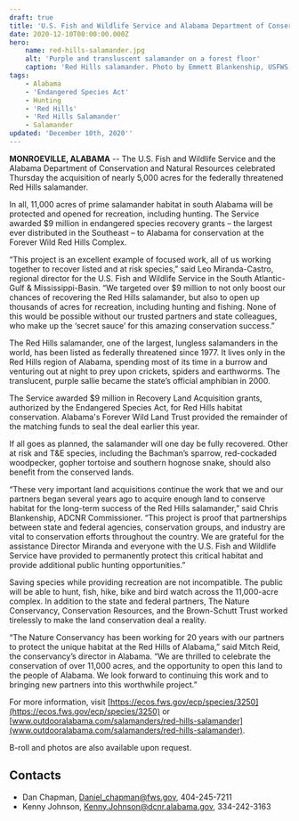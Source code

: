 ```yaml
---
draft: true
title: 'U.S. Fish and Wildlife Service and Alabama Department of Conservation and Natural Resources conserve salamander habitat'
date: 2020-12-10T00:00:00.000Z
hero:
    name: red-hills-salamander.jpg
    alt: 'Purple and transluscent salamander on a forest floor'
    caption: 'Red Hills salamander. Photo by Emmett Blankenship, USFWS'
tags:
    - Alabama
    - 'Endangered Species Act'
    - Hunting
    - 'Red Hills'
    - 'Red Hills Salamander'
    - Salamander 
updated: 'December 10th, 2020''
---
```


**MONROEVILLE, ALABAMA** -- The U.S. Fish and Wildlife Service and the Alabama Department of Conservation and Natural Resources celebrated Thursday the acquisition of nearly 5,000 acres for the federally threatened Red Hills salamander. 

In all, 11,000 acres of prime salamander habitat in south Alabama will be protected and opened for recreation, including hunting. The Service awarded $9 million in endangered species recovery grants – the largest ever distributed in the Southeast – to Alabama for conservation at the Forever Wild Red Hills Complex. 

“This project is an excellent example of focused work, all of us working together to recover listed and at risk species,” said Leo Miranda-Castro, regional director for the U.S. Fish and Wildlife Service in the South Atlantic-Gulf & Mississippi-Basin. “We targeted over $9 million to not only boost our chances of recovering the Red Hills salamander, but also to open up thousands of acres for recreation, including hunting and fishing. None of this would be possible without our trusted partners and state colleagues, who make up the ‘secret sauce’ for this amazing conservation success.” 

The Red Hills salamander, one of the largest, lungless salamanders in the world, has been listed as federally threatened since 1977. It lives only in the Red Hills region of Alabama, spending most of its time in a burrow and venturing out at night to prey upon crickets, spiders and earthworms. The translucent, purple sallie became the state’s official amphibian in 2000.

The Service awarded $9 million in Recovery Land Acquisition grants, authorized by the Endangered Species Act, for Red Hills habitat conservation. Alabama's Forever Wild Land Trust provided the remainder of the matching funds to seal the deal earlier this year. 

If all goes as planned, the salamander will one day be fully recovered. Other at risk and T&E species, including the Bachman’s sparrow, red-cockaded woodpecker, gopher tortoise and southern hognose snake, should also benefit from the conserved lands.

“These very important land acquisitions continue the work that we and our partners began several years ago to acquire enough land to conserve habitat for the long-term success of the Red Hills salamander,” said Chris Blankenship, ADCNR Commissioner. “This project is proof that partnerships between state and federal agencies, conservation groups, and industry are vital to conservation efforts throughout the country. We are grateful for the assistance Director Miranda and everyone with the U.S. Fish and Wildlife Service have provided to permanently protect this critical habitat and provide additional public hunting opportunities.”

Saving species while providing recreation are not incompatible. The public will be able to hunt, fish, hike, bike and bird watch across the 11,000-acre complex. In addition to the state and federal partners, The Nature Conservancy, Conservation Resources, and the Brown-Schutt Trust worked tirelessly to make the land conservation deal a reality.

“The Nature Conservancy has been working for 20 years with our partners to protect the unique habitat at the Red Hills of Alabama,” said Mitch Reid, the conservancy’s director in Alabama. “We are thrilled to celebrate the conservation of over 11,000 acres, and the opportunity to open this land to the people of Alabama. We look forward to continuing this work and to bringing new partners into this worthwhile project.”

For more information, visit [https://ecos.fws.gov/ecp/species/3250](https://ecos.fws.gov/ecp/species/3250) or [www.outdooralabama.com/salamanders/red-hills-salamander](www.outdooralabama.com/salamanders/red-hills-salamander).

B-roll and photos are also available upon request.

## Contacts

- Dan Chapman, [Daniel_chapman@fws.gov](mailto:Daniel_chapman@fws.gov), 404-245-7211
- Kenny Johnson, [Kenny.Johnson@dcnr.alabama.gov](mailto:Kenny.Johnson@dcnr.alabama.gov), 334-242-3163
